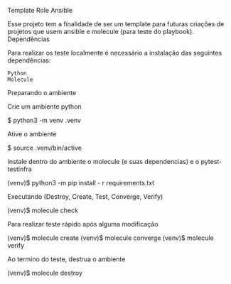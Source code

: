 Template Role Ansible

Esse projeto tem a finalidade de ser um template para futuras criações de projetos que usem ansible e molecule (para teste do playbook).
Dependências

Para realizar os teste localmente é necessário a instalação das seguintes dependências:

    Python
    Molecule

Preparando o ambiente

Crie um ambiente python

$ python3 -m venv .venv

Ative o ambiente

$ source .venv/bin/active

Instale dentro do ambiente o molecule (e suas dependencias) e o pytest-testinfra

(venv)$ python3 -m pip install - r requirements.txt

Executando (Destroy, Create, Test, Converge, Verify)

(venv)$ molecule check

Para realizar teste rápido após alguma modificação

(venv)$ molecule create
(venv)$ molecule converge
(venv)$ molecule verify

Ao termino do teste, destrua o ambiente

(venv)$ molecule destroy

